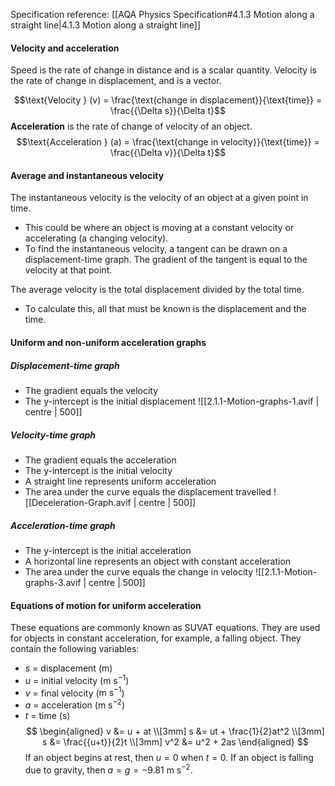 Specification reference: [[AQA Physics Specification#4.1.3 Motion along a straight line|4.1.3 Motion along a straight line]]

#### Velocity and acceleration
Speed is the rate of change in distance and is a scalar quantity. Velocity is the rate of change in displacement, and is a vector.

$$\text{Velocity } (v) = \frac{\text{change in displacement}}{\text{time}} = \frac{{\Delta s}}{\Delta t}$$
**Acceleration** is the rate of change of velocity of an object.
$$\text{Acceleration } (a) = \frac{\text{change in velocity}}{\text{time}} = \frac{{\Delta v}}{\Delta t}$$
#### Average and instantaneous velocity
The instantaneous velocity is the velocity of an object at a given point in time.
- This could be where an object is moving at a constant velocity or accelerating (a changing velocity).
- To find the instantaneous velocity, a tangent can be drawn on a displacement-time graph. The gradient of the tangent is equal to the velocity at that point.

The average velocity is the total displacement divided by the total time.
- To calculate this, all that must be known is the displacement and the time.
#### Uniform and non-uniform acceleration graphs
##### Displacement-time graph
- The gradient equals the velocity
- The y-intercept is the initial displacement
![[2.1.1-Motion-graphs-1.avif | centre | 500]]
##### Velocity-time graph
- The gradient equals the acceleration
- The y-intercept is the initial velocity
- A straight line represents uniform acceleration
- The area under the curve equals the displacement travelled
![[Deceleration-Graph.avif | centre | 500]]
##### Acceleration-time graph
- The y-intercept is the initial acceleration
- A horizontal line represents an object with constant acceleration
- The area under the curve equals the change in velocity
![[2.1.1-Motion-graphs-3.avif | centre | 500]]

#### Equations of motion for uniform acceleration
These equations are commonly known as SUVAT equations. They are used for objects in constant acceleration, for example, a falling object. They contain the following variables:
- $s$ = displacement ($\text{m}$)
- $u$ = initial velocity ($\text{m s}^{-1}$)
- $v$ = final velocity ($\text{m s}^{-1}$)
- $a$ = acceleration ($\text{m s}^{-2}$)
- $t$ = time ($\text{s}$)
$$
\begin{aligned}
v &= u + at \\[3mm]
s &= ut + \frac{1}{2}at^2 \\[3mm]
s &= \frac{{u+t}}{2}t \\[3mm]
v^2 &= u^2 + 2as
\end{aligned}
$$
If an object begins at rest, then $u =0$ when $t=0$. If an object is falling due to gravity, then $a = g = -9.81 \text{ m s}^{-2}$.